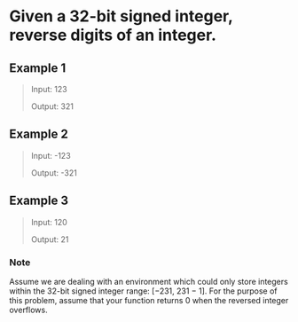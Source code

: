 
# Given a 32-bit signed integer, reverse digits of an integer.

## Example 1

> Input: 123
>
> Output: 321

## Example 2

> Input: -123
> 
> Output: -321

## Example 3

> Input: 120
>
> Output: 21

### Note

Assume we are dealing with an environment which could only store integers within the 32-bit signed integer range: [−231,  231 − 1]. For the purpose of this problem, assume that your function returns 0 when the reversed integer overflows.
